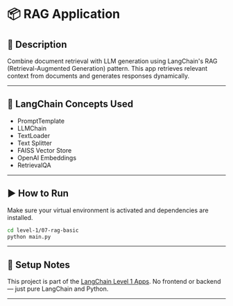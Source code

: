 # 📦 RAG Application

## 📘 Description

Combine document retrieval with LLM generation using LangChain's RAG (Retrieval-Augmented Generation) pattern. This app retrieves relevant context from documents and generates responses dynamically.

---

## 🧠 LangChain Concepts Used

- PromptTemplate
- LLMChain
- TextLoader
- Text Splitter
- FAISS Vector Store
- OpenAI Embeddings
- RetrievalQA

---

## ▶️ How to Run

Make sure your virtual environment is activated and dependencies are installed.

```bash
cd level-1/07-rag-basic
python main.py
```

---

## 🔧 Setup Notes

This project is part of the [LangChain Level 1 Apps](../../README.md).
No frontend or backend — just pure LangChain and Python.

---
